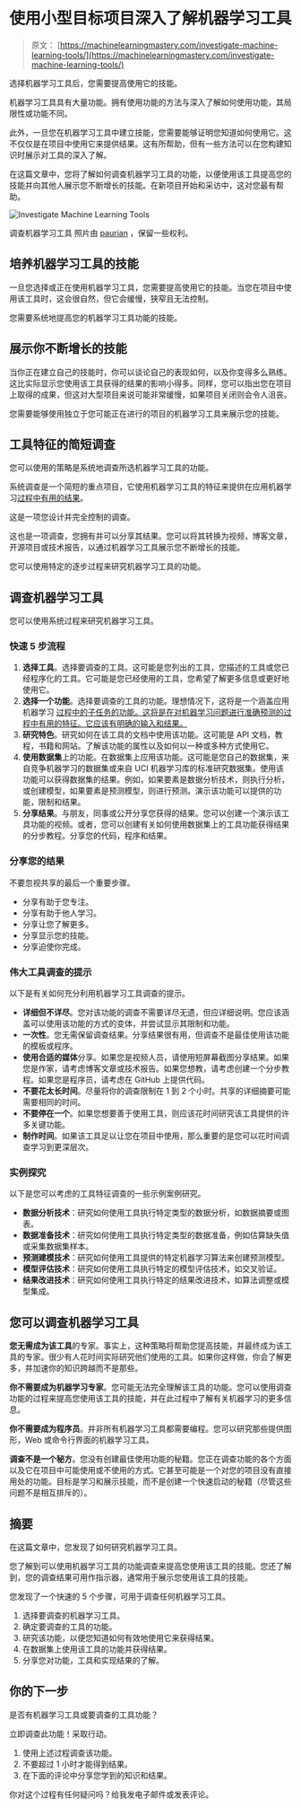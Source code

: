 # 使用小型目标项目深入了解机器学习工具

> 原文： [https://machinelearningmastery.com/investigate-machine-learning-tools/](https://machinelearningmastery.com/investigate-machine-learning-tools/)

选择机器学习工具后，您需要提高使用它的技能。

机器学习工具具有大量功能。拥有使用功能的方法与深入了解如何使用功能，其局限性或功能不同。

此外，一旦您在机器学习工具中建立技能，您需要能够证明您知道如何使用它。这不仅仅是在项目中使用它来提供结果。这有所帮助，但有一些方法可以在您构建知识时展示对工具的深入了解。

在这篇文章中，您将了解如何调查机器学习工具的功能，以便使用该工具提高您的技能并向其他人展示您不断增长的技能。在新项目开始和采访中，这对您最有帮助。

![Investigate Machine Learning Tools](img/f37617ecb2aee181821713f4db46b41d.jpg)

调查机器学习工具
照片由 [paurian](https://www.flickr.com/photos/paurian/3550755709/) ，保留一些权利。

## 培养机器学习工具的技能

一旦您选择或正在使用机器学习工具，您需要提高使用它的技能。当您在项目中使用该工具时，这会很自然，但它会缓慢，狭窄且无法控制。

您需要系统地提高您的机器学习工具功能的技能。

## 展示你不断增长的技能

当你正在建立自己的技能时，你可以谈论自己的表现如何，以及你变得多么熟练。这比实际显示您使用该工具获得的结果的影响小得多。同样，您可以指出您在项目上取得的成果，但这对大型项目来说可能非常缓慢，如果项目关闭则会令人沮丧。

您需要能够使用独立于您可能正在进行的项目的机器学习工具来展示您的技能。

## 工具特征的简短调查

您可以使用的策略是系统地调查所选机器学习工具的功能。

系统调查是一个简短的重点项目，它使用机器学习工具的特征来提供在应用机器学习[过程中有用的结果](http://machinelearningmastery.com/machine-learning-checklist/)。

这是一项您设计并完全控制的调查。

这也是一项调查，您拥有并可以分享其结果。您可以将其转换为视频，博客文章，开源项目或技术报告，以通过机器学习工具展示您不断增长的技能。

您可以使用特定的逐步过程来研究机器学习工具的功能。

## 调查机器学习工具

您可以使用系统过程来研究机器学习工具。

### 快速 5 步流程

1.  **选择工具**。选择要调查的工具。这可能是您列出的工具，您描述的工具或您已经程序化的工具。它可能是您已经使用的工具，您希望了解更多信息或更好地使用它。
2.  **选择一个功能**。选择要调查的工具的功能。理想情况下，这将是一个涵盖应用机器学习 [](http://machinelearningmastery.com/machine-learning-checklist/) [过程中的子任务的功能。这将是在对机器学习问题进行准确预测的过程中有用的特征。它应该有明确的输入和结果。](http://machinelearningmastery.com/machine-learning-checklist/)
3.  **研究特色**。研究如何在该工具的文档中使用该功能。这可能是 API 文档，教程，书籍和网站。了解该功能的属性以及如何以一种或多种方式使用它。
4.  **使用数据集**上的功能。在数据集上应用该功能。这可能是您自己的数据集，来自竞争机器学习的数据集或来自 UCI 机器学习库的标准研究数据集。使用该功能可以获得数据集的结果。例如，如果要素是数据分析技术，则执行分析，或创建模型，如果要素是预测模型，则进行预测。演示该功能可以提供的功能，限制和结果。
5.  **分享结果**。与朋友，同事或公开分享您获得的结果。您可以创建一个演示该工具功能的视频。或者，您可以创建有关如何使用数据集上的工具功能获得结果的分步教程。分享您的代码，程序和结果。

### 分享您的结果

不要忽视共享的最后一个重要步骤。

*   分享有助于您专注。
*   分享有助于他人学习。
*   分享让您了解更多。
*   分享显示您的技能。
*   分享迫使你完成。

### 伟大工具调查的提示

以下是有关如何充分利用机器学习工具调查的提示。

*   **详细但不详尽**。您对该功能的调查不需要详尽无遗，但应详细说明。您应该涵盖可以使用该功能的方式的变体，并尝试显示其限制和功能。
*   **一次性**。您无需保留调查结果。分享结果很有用，但调查不是最佳使用该功能的模板或程序。
*   **使用合适的媒体**分享。如果您是视频人员，请使用短屏幕截图分享结果。如果您是作家，请考虑博客文章或技术报告。如果您想教，请考虑创建一个分步教程。如果您是程序员，请考虑在 GitHub 上提供代码。
*   **不要花太长时间**。尽量将你的调查限制在 1 到 2 个小时。共享的详细摘要可能需要相同的时间。
*   **不要停在一个**。如果您想要善于使用工具，则应该花时间研究该工具提供的许多关键功能。
*   **制作时间**。如果该工具足以让您在项目中使用，那么重要的是您可以花时间调查学习到更深层次。

### 实例探究

以下是您可以考虑的工具特征调查的一些示例案例研究。

*   **数据分析技术**：研究如何使用工具执行特定类型的数据分析，如数据摘要或图表。
*   **数据准备技术**：研究如何使用工具执行特定类型的数据准备，例如估算缺失值或采集数据集样本。
*   **预测建模技术**：研究如何使用工具提供的特定机器学习算法来创建预测模型。
*   **模型评估技术**：研究如何使用工具执行特定的模型评估技术，如交叉验证。
*   **结果改进技术**：研究如何使用工具执行特定的结果改进技术，如算法调整或模型集成。

## 您可以调查机器学习工具

**您无需成为该工具**的专家。事实上，这种策略将帮助您提高技能，并最终成为该工具的专家。很少有人花时间实际研究他们使用的工具。如果你这样做，你会了解更多，并加速你的知识跨越而不是那些。

**你不需要成为机器学习专家**。您可能无法完全理解该工具的功能。您可以使用调查功能的过程来提高您使用该工具的技能，并在此过程中了解有关机器学习的更多信息。

**你不需要成为程序员**。并非所有机器学习工具都需要编程。您可以研究那些提供图形，Web 或命令行界面的机器学习工具。

**调查不是一个秘方**。您没有创建最佳使用功能的秘籍。您正在调查功能的各个方面以及它在项目中可能使用或不使用的方式。它甚至可能是一个对您的项目没有直接用处的功能。目标是学习和展示技能，而不是创建一个快速启动的秘籍（尽管这些问题不是相互排斥的）。

## 摘要

在这篇文章中，您发现了如何研究机器学习工具。

您了解到可以使用机器学习工具的功能调查来提高您使用该工具的技能。您还了解到，您的调查结果可用作指示器，通常用于展示您使用该工具的技能。

您发现了一个快速的 5 个步骤，可用于调查任何机器学习工具。

1.  选择要调查的机器学习工具。
2.  确定要调查的工具的功能。
3.  研究该功能，以便您知道如何有效地使用它来获得结果。
4.  在数据集上使用该工具的功能并获得结果。
5.  分享您对功能，工具和实现结果的了解。

## 你的下一步

是否有机器学习工具或要调查的工具功能？

立即调查此功能！采取行动。

1.  使用上述过程调查该功能。
2.  不要超过 1 小时才能得到结果。
3.  在下面的评论中分享您学到的知识和结果。

你对这个过程有任何疑问吗？给我发电子邮件或发表评论。